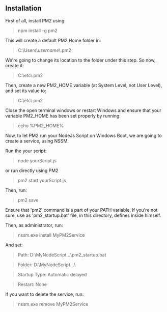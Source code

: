 ## Installation

First of all, install PM2 using:
> npm install -g pm2

This will create a default PM2 Home folder in:
> C:\Users\\*username*\\.pm2

We're going to change its location to the folder under this step. So now, create it:
> C:\etc\\.pm2

Then, create a new PM2_HOME variable (at System Level, not User Level), and set its value to:
>C:\etc\\.pm2

Close the open terminal windows or restart Windows and ensure that your variable PM2_HOME has been set properly by running:
>echo %PM2_HOME%

Now, to let PM2 run your NodeJs Script on Windows Boot, we are going to create a service, using NSSM.

Run the your script:
> node yourScript.js

or run directly using PM2
> pm2 start yourScript.js

Then, run:
> pm2 save

Ensure that 'pm2' command is a part of your PATH variable. If you're not sure, use as 'pm2_startup.bat' file, in this directory, defines inside himself.

Then, as administrator, run:
> nssm.exe install MyPM2Service

And set:
> Path: D:\MyNodeScript\...\pm2_startup.bat

> Folder: D:\MyNodeScript...\

> Startup Type: Automatic delayed

> Restart: None

If you want to delete the service, run:

> nssm.exe remove MyPM2Service
